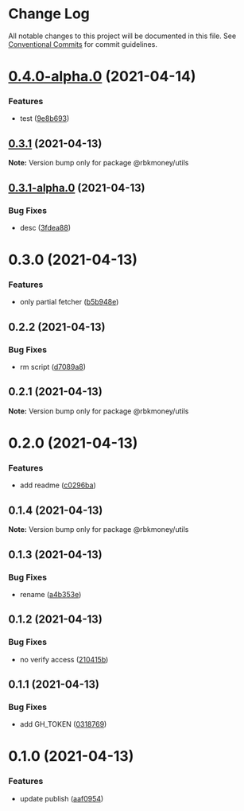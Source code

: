 # Change Log

All notable changes to this project will be documented in this file.
See [Conventional Commits](https://conventionalcommits.org) for commit guidelines.

# [0.4.0-alpha.0](https://github.com/rbkmoney/fe-core/compare/@rbkmoney/utils@0.3.1...@rbkmoney/utils@0.4.0-alpha.0) (2021-04-14)


### Features

* test ([9e8b693](https://github.com/rbkmoney/fe-core/commit/9e8b693477bbb1ba9da7d6f9b2589c316e756b2c))





## [0.3.1](https://github.com/rbkmoney/fe-core/compare/@rbkmoney/utils@0.3.1-alpha.0...@rbkmoney/utils@0.3.1) (2021-04-13)

**Note:** Version bump only for package @rbkmoney/utils





## [0.3.1-alpha.0](https://github.com/rbkmoney/fe-core/compare/@rbkmoney/utils@0.3.0...@rbkmoney/utils@0.3.1-alpha.0) (2021-04-13)


### Bug Fixes

* desc ([3fdea88](https://github.com/rbkmoney/fe-core/commit/3fdea88ee768ef92797db8a5621bfa31b11301f1))





# 0.3.0 (2021-04-13)


### Features

* only partial fetcher ([b5b948e](https://github.com/rbkmoney/fe-core/commit/b5b948e0f879d2d7ea922227c60f551717be63a7))





## 0.2.2 (2021-04-13)


### Bug Fixes

* rm script ([d7089a8](https://github.com/rbkmoney/fe-core/commit/d7089a8cf2d5d2debf55cc3dea5b93c26c0979e9))





## 0.2.1 (2021-04-13)

**Note:** Version bump only for package @rbkmoney/utils





# 0.2.0 (2021-04-13)


### Features

* add readme ([c0296ba](https://github.com/rbkmoney/fe-core/commit/c0296ba2b7740394b0bad6c7527ee03317c66272))





## 0.1.4 (2021-04-13)

**Note:** Version bump only for package @rbkmoney/utils





## 0.1.3 (2021-04-13)


### Bug Fixes

* rename ([a4b353e](https://github.com/rbkmoney/fe-core/commit/a4b353e0a8fec15d3f98d3cd3e452000fc97335e))





## 0.1.2 (2021-04-13)


### Bug Fixes

* no verify access ([210415b](https://github.com/rbkmoney/fe-core/commit/210415b6ca43330d442074a16c8976ce0e6efa01))





## 0.1.1 (2021-04-13)


### Bug Fixes

* add GH_TOKEN ([0318769](https://github.com/rbkmoney/fe-core/commit/0318769f9e231f03e96827937c79bcb66e3e03ce))





# 0.1.0 (2021-04-13)


### Features

* update publish ([aaf0954](https://github.com/rbkmoney/fe-core/commit/aaf095428e7b3accfeb00bc890921d6507579342))
